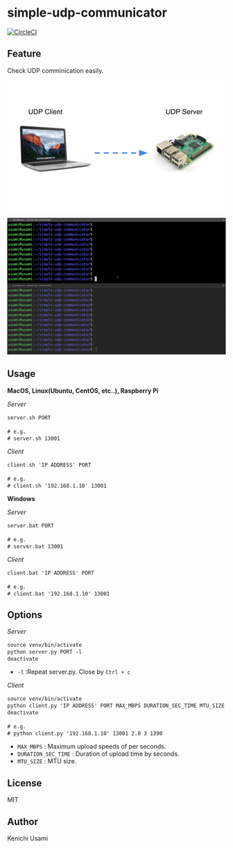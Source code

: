 # simple-udp-communicator

[![CircleCI](https://circleci.com/gh/65usami/simple-udp-communicator/tree/master.svg?style=svg)](https://circleci.com/gh/65usami/simple-udp-communicator/tree/master)

## Feature

Check UDP comminication easily.

![mac_raspberrypi](https://github.com/65usami/simple-udp-communicator/blob/master/imgs/mac_raspberrypi.png)

![demo_simple_udp_communicator](https://github.com/65usami/simple-udp-communicator/blob/master/imgs/demo_simple_udp_communicator.gif)

## Usage

**MacOS, Linux(Ubuntu, CentOS, etc..), Raspberry Pi**

_Server_
```
server.sh PORT

# e.g.
# server.sh 13001
```

_Client_
```
client.sh 'IP ADDRESS' PORT

# e.g.
# client.sh '192.168.1.10' 13001
```

**Windows**

_Server_
```
server.bat PORT

# e.g.
# server.bat 13001
```

_Client_
```
client.bat 'IP ADDRESS' PORT

# e.g.
# client.bat '192.168.1.10' 13001
```

## Options

_Server_
```
source venv/bin/activate
python server.py PORT -l
deactivate
```
- `-l` :Repeat server.py. Close by `Ctrl + c`

_Client_
```
source venv/bin/activate
python client.py 'IP ADDRESS' PORT MAX_MBPS DURATION_SEC_TIME MTU_SIZE
deactivate

# e.g.
# python client.py '192.168.1.10' 13001 2.0 3 1390
```
- `MAX_MBPS` : Maximum upload speeds of per seconds.
- `DURATION_SEC_TIME` : Duration of upload time by seconds.
- `MTU_SIZE` : MTU size.

## License

MIT

##  Author

Kenichi Usami
